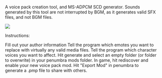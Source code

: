 A voice pack creation tool, and MS-ADPCM SCD generator.
Sounds generated by this tool are not interrupted by BGM, as it generates valid SFX files, and not BGM files.

![](https://i.gyazo.com/0fc192e7d9dbabd15b30b08340da59ed.png)

Instructions:

Fill out your author information
Tell the program which emotes you want to replace with virtually any valid media files.
Tell the program which character voices you want to affect.
Hit generate and select an empty folder (or folder to overwrite) in your penumbra mods folder.
In game, hit rediscover and enable your new voice pack mod.
Hit "Export Mod" in penumbra to generate a .pmp file to share with others. 
